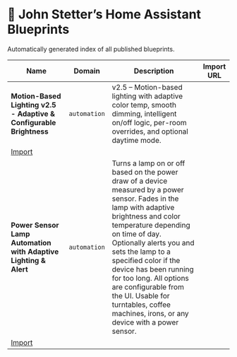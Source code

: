 # 🧠 John Stetter’s Home Assistant Blueprints

Automatically generated index of all published blueprints.

| Name | Domain | Description | Import URL |
|------|--------|-------------|------------|
| **Motion-Based Lighting v2.5 - Adaptive & Configurable Brightness** | `automation` | v2.5 – Motion-based lighting with adaptive color temp, smooth dimming, intelligent on/off logic, per-room overrides, and optional daytime mode.
 | [Import](https://raw.githubusercontent.com/johnstetter/home-assistant-blueprints/main/blueprints/automation/johnstetter/motion_lighting_adaptive/motion_lighting_adaptive.yaml) |
| **Power Sensor Lamp Automation with Adaptive Lighting & Alert** | `automation` | Turns a lamp on or off based on the power draw of a device measured by a power sensor. Fades in the lamp with adaptive brightness and color temperature depending on time of day. Optionally alerts you and sets the lamp to a specified color if the device has been running for too long. All options are configurable from the UI. Usable for turntables, coffee machines, irons, or any device with a power sensor.
 | [Import](https://raw.githubusercontent.com/johnstetter/home-assistant-blueprints/main/blueprints/automation/johnstetter/power_sensor_lamp_automation/power_sensor_lamp_automation.yaml) |